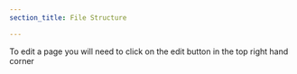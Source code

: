 ```yaml
---
section_title: File Structure

---
```


To edit a page you will need to click on the edit button in the top right hand corner
